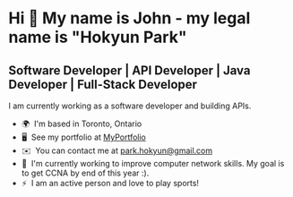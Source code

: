 <!--
**JohnPHK/JohnPHK** is a ✨ _special_ ✨ repository because its `README.md` (this file) appears on your GitHub profile.

Here are some ideas to get you started:

- 🔭 I’m currently working on ...
- 🌱 I’m currently learning ...
- 👯 I’m looking to collaborate on ...
- 🤔 I’m looking for help with ...
- 💬 Ask me about ...
- 📫 How to reach me: ...
- 😄 Pronouns: ...
- ⚡ Fun fact: ...
-->

Hi 👋 My name is John - my legal name is "Hokyun Park"
==========================  
Software Developer | API Developer | Java Developer | Full-Stack Developer 
------------------ 

I am currently working as a software developer and building APIs. 

* 🌍  I'm based in Toronto, Ontario
* 🖥️  See my portfolio at [MyPortfolio](http://johnphk.github.io/JohnPHK/)
* ✉️  You can contact me at [park.hokyun@gmail.com](mailto:park.hokyun@gmail.com)
* 🧠  I'm currently working to improve computer network skills. My goal is to get CCNA by end of this year :).
* ⚡  I am an active person and love to play sports!


